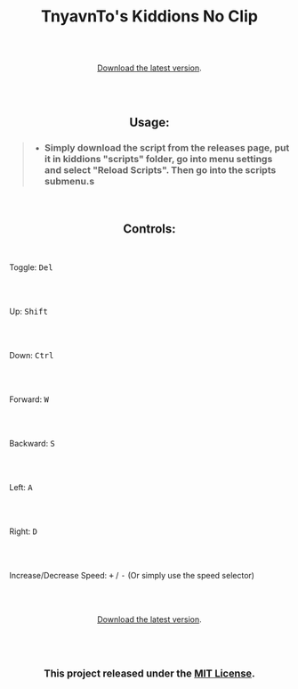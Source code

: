 <h1 align=center>TnyavnTo's Kiddions No Clip</h1>

<br><br>

<p align=center><a href=''>Download the latest version</a>.</p>

<br><br>

<h2 align=center>Usage:</h2>

> - ### Simply download the script from the releases page, put it in kiddions "scripts" folder, go into menu settings and select "Reload Scripts". Then go into the scripts submenu.s

<br>

<h2 align=center>Controls:</h2>

<br>

<p align=center>

Toggle: <kbd>Del</kbd> 

<br><br> 

Up: <kbd>Shift</kbd> 

<br><br> 

Down: <kbd>Ctrl</kbd> 

<br><br>

Forward: <kbd>W</kbd>

<br><br>

Backward: <kbd>S</kbd>

<br><br>

Left: <kbd>A</kbd>

<br><br>

Right: <kbd>D</kbd>

<br><br>

Increase/Decrease Speed: <kbd>+</kbd> / <kbd>-</kbd> (Or simply use the speed selector)

</p>

<br><br>

<p align=center><a href='https://github.com/Svxy/Kiddions-No-Clip/releases'>Download the latest version</a>.</p>

<br><br>

<h2 align=center><sup>This project released under the <a href='./LICENSE'>MIT License</a>.</sup></h2>